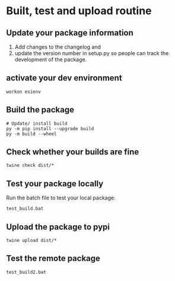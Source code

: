 # Built, test and upload routine

## Update your package information
1. Add changes to the changelog and 
2. update the version number in setup.py so people can track the development of the package.

## activate your dev environment
```
workon esienv
```

## Build the package

```
# Update/ install build
py -m pip install --upgrade build
py -m build --wheel
```

## Check whether your builds are fine

```
twine check dist/*
```

## Test your package locally

Run the batch file to test your local package:

```
test_build.bat
```

## Upload the package to pypi

```
twine upload dist/*
```

## Test the remote package

```
test_build2.bat
```